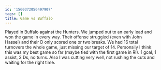 ```yaml
---
id: '1560372056497907'
tags: []
title: Game vs Buffalo
---
```


Played in Buffalo against the Hunters. We jumped out to an early lead and won the game in every way. Their offense struggled (even with John Hassel) and their D only scored one or two breaks. We had 16 total turnovers the whole game, just missing our target of 14. Personally I think this was my best game so far (maybe tied with the first game in RI). 1 goal, 1 assist, 2 Ds, no turns. Also I was cutting very well, not rushing the cuts and waiting for the right time. 
